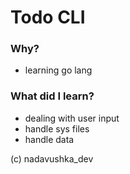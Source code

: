 # Todo CLI

### Why?
- learning go lang

### What did I learn?
- dealing with user input
- handle sys files
- handle data

(c) nadavushka_dev


